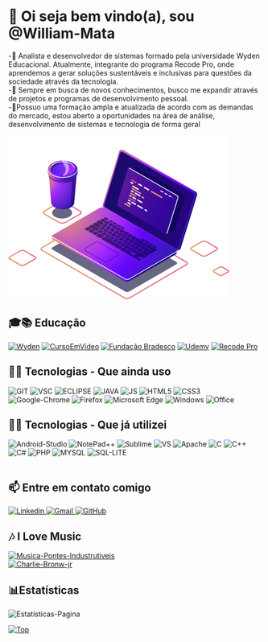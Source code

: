 <html lang="pt-br">

<head>
<meta charset="UTF-8">
<meta http-equiv="X-UA-Compatible" content="IE=edge">
<meta name="viewport" content="width=device-width, initial-scale=1.0">
</head>

<body>

<main>
<h1>👋 Oi seja bem vindo(a), sou @William-Mata</h1>
<div class="sobre">
    <p>
                    -🌱 Analista e desenvolvedor de sistemas formado pela universidade Wyden Educacional. Atualmente,
                    integrante do programa Recode Pro, onde aprendemos a gerar soluções sustentáveis e inclusivas para
                    questões da sociedade através da tecnologia. <br>
                    -👀 Sempre em busca de novos conhecimentos, busco me
                    expandir
                    através
                    de projetos e programas de desenvolvimento pessoal.
                    <br>
                    -💞️Possuo uma formação ampla e atualizada de acordo
                    com as demandas do mercado, estou aberto a oportunidades na área de análise, desenvolvimento de
                    sistemas
                    e tecnologia de forma geral<br>
    </p>
    <div id="img">
        <img src="img/computer-illustration.png" alt="Computador">
    </div>
</div>




<div class="educacao">
<h2>🎓📚 Educação</h2>

<a href="https://www.wyden.com.br/unifavip">
<img src="https://user-images.githubusercontent.com/50085652/141135219-716ed649-204b-40d9-af26-0b29fcc8401c.png"alt="Wyden"></a>
<a href="https://www.cursoemvideo.com/">
<img src="https://user-images.githubusercontent.com/50085652/141146138-17b23946-fc05-41d0-b5f9-bc1cf9818d8b.png"alt="CursoEmVideo"></a>
<a href="https://www.ev.org.br/">
<img src="https://user-images.githubusercontent.com/50085652/141141290-8bc34fc0-afc7-43fb-971d-b26edb5102ef.png" alt="Fundação Bradesco"></a>
<a href="https://www.udemy.com/">
<img src="https://img.shields.io/badge/Udemy-EC5252?style=for-the-badge&logo=Udemy&logoColor=white"alt="Udemy"></a>
<a href="https://www.recodepro.org.br/">
<img src="https://user-images.githubusercontent.com/50085652/141139764-4b71c06d-b250-4ed5-9bc7-def06b328d6c.png" alt="Recode Pro"></a>
</div>
        
<h2>👨‍💻 Tecnologias - Que ainda uso</h2>

<div class="tecologia-atual">
                <img src="https://img.shields.io/badge/Git-F05032?style=for-the-badge&logo=git&logoColor=white"
                    alt="GIT">
                <img src="https://img.shields.io/badge/Visual_Studio_Code-0078D4?style=for-the-badge&logo=visual%20studio%20code&logoColor=white"
                    alt="VSC">
                <img src="https://img.shields.io/badge/Eclipse-2C2255?style=for-the-badge&logo=eclipse&logoColor=white"
                    alt="ECLIPSE">
                <img src="https://img.shields.io/badge/Java-ED8B00?style=for-the-badge&logo=java&logoColor=with"
                    alt="JAVA">
                <img src="https://img.shields.io/badge/JavaScript-323330?style=for-the-badge&logo=javascript&logoColor=F7DF1E"
                    alt="JS">
                <img src="https://img.shields.io/badge/HTML5-E34F26?style=for-the-badge&logo=html5&logoColor=white"
                    alt="HTML5">
                <img src="https://img.shields.io/badge/CSS3-1572B6?style=for-the-badge&logo=css3&logoColor=white"
                    alt="CSS3">
                <img src="https://img.shields.io/badge/Google_chrome-4285F4?style=for-the-badge&logo=Google-chrome&logoColor=white"
                    alt="Google-Chrome">
                <img src="https://img.shields.io/badge/Firefox_Browser-FF7139?style=for-the-badge&logo=Firefox-Browser&logoColor=white"
                    alt="Firefox">
                <img src="https://img.shields.io/badge/Microsoft_Edge-0078D7?style=for-the-badge&logo=Microsoft-edge&logoColor=white"
                    alt="Microsoft Edge">
                <img src="https://img.shields.io/badge/Windows-0078D6?style=for-the-badge&logo=windows&logoColor=white"
                    alt="Windows">
                <img src="https://img.shields.io/badge/Microsoft_Office-D83B01?style=for-the-badge&logo=microsoft-office&logoColor=white"
                    alt="Office">

</div>
<h2>👨‍💻 Tecnologias - Que já utilizei</h2>

<div class="tecnologia-usadas">

<img src="https://img.shields.io/badge/Android_Studio-3DDC84?style=for-the-badge&logo=android-studio&logoColor=white" alt="Android-Studio">
<img src="https://img.shields.io/badge/Notepad++-90E59A.svg?style=for-the-badge&logo=notepad%2B%2B&logoColor=black"alt="NotePad++">
<img src="https://img.shields.io/badge/sublime_text-%23575757.svg?&style=for-the-badge&logo=sublime-text&logoColor=important"
alt="Sublime">
<img src="https://img.shields.io/badge/Visual_Studio-5C2D91?style=for-the-badge&logo=visual%20studio&logoColor=white"alt="VS">
<img src="https://img.shields.io/badge/Apache-D22128?style=for-the-badge&logo=Apache&logoColor=white"alt="Apache">
<img src="https://img.shields.io/badge/C-00599C?style=for-the-badge&logo=c&logoColor=white" alt="C">
<img src="https://img.shields.io/badge/C%2B%2B-00599C?style=for-the-badge&logo=c%2B%2B&logoColor=white"alt="C++">
<img src="https://img.shields.io/badge/C%23-239120?style=for-the-badge&logo=c-sharp&logoColor=white"alt="C#">
<img src="https://img.shields.io/badge/PHP-777BB4?style=for-the-badge&logo=php&logoColor=white"alt="PHP">
<img src="https://img.shields.io/badge/MySQL-005C84?style=for-the-badge&logo=mysql&logoColor=white" alt="MYSQL">
<img src="https://img.shields.io/badge/SQLite-07405E?style=for-the-badge&logo=sqlite&logoColor=white" alt="SQL-LITE">

</div>
<br>
<h2> 📫 Entre em contato comigo</h2>

<div>

<a href="https://www.linkedin.com/in/william-de-mata-da-silva-285a42185/">
                    <img src="https://img.shields.io/badge/LinkedIn-0077B5?style=for-the-badge&logo=linkedin&logoColor=white"
                        alt="Linkedin">
                </a>
<a href="william.xavante@gmail.com">
                    <img src="https://img.shields.io/badge/Gmail-D14836?style=for-the-badge&logo=gmail&logoColor=white"
                        alt="Gmail">
                </a>
<a href="https://github.com/William-Mata">
                    <img src="https://img.shields.io/badge/GitHub-100000?style=for-the-badge&logo=github&logoColor=white"
                        alt="GitHub"></a>
</div>
 
<h2>🎶 I Love Music</h2>
<div>
<a href="https://www.youtube.com/watch?v=bZTwKUJDU1M">

<img src="https://img.shields.io/badge/YouTube_Music-FF0000?style=for-the-badge&logo=youtube-music&logoColor=white"
                        alt="Musica-Pontes-Industrutiveis"><br>
<img src="https://user-images.githubusercontent.com/50085652/140649703-0b9de086-fd90-4169-8bbd-40bd2e838707.jpg"
                        alt="Charlie-Bronw-jr">

</a>
</div>

<h2>📊Estatísticas</h2>
<div class="estatisticas">

<img src="https://github-readme-stats.vercel.app/api?username=William-Mata&show_icons=true&theme=synthwave&title_color=synthwave&locale=pt-br"
                    alt="Estatísticas-Pagina">

<a href="https://github.com/William-Mata/github-readme-stats">
                    <img src="https://github-readme-stats.vercel.app/api/top-langs/?username=William-Mata&layout=compact&theme=synthwave&title_color=synthwave&locale=pt-br"
                        alt="Top"></a>

</div>

       

</main>

</body>

</html>
